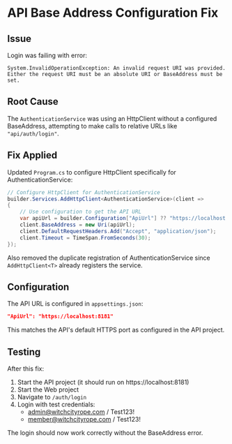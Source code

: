 # API Base Address Configuration Fix

## Issue
Login was failing with error:
```
System.InvalidOperationException: An invalid request URI was provided. Either the request URI must be an absolute URI or BaseAddress must be set.
```

## Root Cause
The `AuthenticationService` was using an HttpClient without a configured BaseAddress, attempting to make calls to relative URLs like `"api/auth/login"`.

## Fix Applied

Updated `Program.cs` to configure HttpClient specifically for AuthenticationService:

```csharp
// Configure HttpClient for AuthenticationService
builder.Services.AddHttpClient<AuthenticationService>(client =>
{
    // Use configuration to get the API URL
    var apiUrl = builder.Configuration["ApiUrl"] ?? "https://localhost:8181";
    client.BaseAddress = new Uri(apiUrl);
    client.DefaultRequestHeaders.Add("Accept", "application/json");
    client.Timeout = TimeSpan.FromSeconds(30);
});
```

Also removed the duplicate registration of AuthenticationService since `AddHttpClient<T>` already registers the service.

## Configuration

The API URL is configured in `appsettings.json`:
```json
"ApiUrl": "https://localhost:8181"
```

This matches the API's default HTTPS port as configured in the API project.

## Testing

After this fix:
1. Start the API project (it should run on https://localhost:8181)
2. Start the Web project
3. Navigate to `/auth/login`
4. Login with test credentials:
   - admin@witchcityrope.com / Test123!
   - member@witchcityrope.com / Test123!

The login should now work correctly without the BaseAddress error.